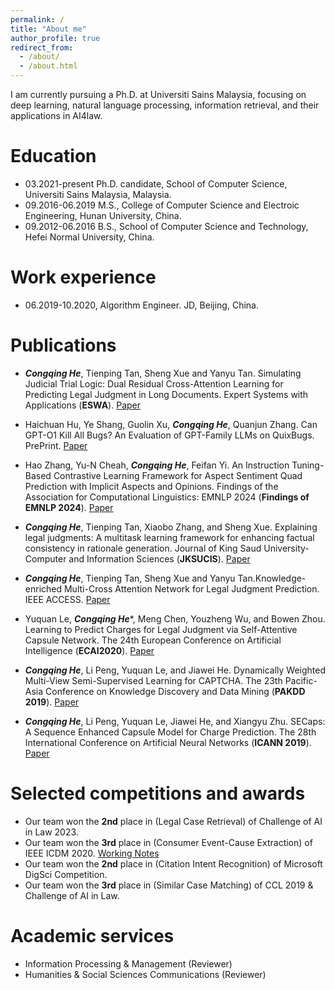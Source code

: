 ```yaml
---
permalink: /
title: "About me"
author_profile: true
redirect_from: 
  - /about/
  - /about.html
---
```

I am currently pursuing a Ph.D. at Universiti Sains Malaysia, focusing on deep learning, natural language processing, information retrieval, and their applications in AI4law.


Education
======
* 03.2021-present Ph.D. candidate, School of Computer Science, Universiti Sains Malaysia, Malaysia.
* 09.2016-06.2019 M.S.,  College of Computer Science and Electroic Engineering, Hunan University, China.
* 09.2012-06.2016 B.S., School of Computer Science and Technology, Hefei Normal University, China.

Work experience
======
* 06.2019-10.2020, Algorithm Engineer. JD, Beijing, China.


Publications
======
* ***Congqing He***, Tienping Tan, Sheng Xue and Yanyu Tan. Simulating Judicial Trial Logic: Dual Residual Cross-Attention Learning for Predicting Legal Judgment in Long Documents.  Expert Systems with Applications (**ESWA**). [Paper](https://doi.org/10.1016/j.eswa.2024.125462)

* Haichuan Hu, Ye Shang, Guolin Xu, ***Congqing He***, Quanjun Zhang. Can GPT-O1 Kill All Bugs? An Evaluation of GPT-Family LLMs on QuixBugs. PrePrint. [Paper](https://arxiv.org/abs/2409.10033)

* Hao Zhang, Yu-N Cheah, ***Congqing He***, Feifan Yi. An Instruction Tuning-Based Contrastive Learning Framework for Aspect Sentiment Quad Prediction with Implicit Aspects and Opinions.  Findings of the Association for Computational Linguistics: EMNLP 2024 (**Findings of EMNLP 2024**). [Paper](https://aclanthology.org/2024.findings-emnlp.453.pdf)

* ***Congqing He***,  Tienping Tan, Xiaobo Zhang, and Sheng Xue. Explaining legal judgments: A multitask learning framework for enhancing factual consistency in rationale generation.  Journal of King Saud University-Computer and Information Sciences (**JKSUCIS**). [Paper](https://doi.org/10.1016/j.jksuci.2023.101868)

* ***Congqing He***, Tienping Tan, Sheng Xue and Yanyu Tan.Knowledge-enriched Multi-Cross Attention Network for Legal Judgment Prediction.  IEEE ACCESS. [Paper](https://doi.org/10.1109/ACCESS.2023.3305259)

* Yuquan Le, ***Congqing He****, Meng Chen, Youzheng Wu, and Bowen Zhou.  Learning to Predict Charges for Legal Judgment via Self-Attentive Capsule Network.  The 24th European Conference on Artificial Intelligence (**ECAI2020**). [Paper](https://ecai2020.eu/papers/98_paper.pdf)

* ***Congqing He***, Li Peng, Yuquan Le, and Jiawei He. Dynamically Weighted Multi-View Semi-Supervised Learning for CAPTCHA.  The 23th  Pacific-Asia Conference on Knowledge Discovery and Data Mining (**PAKDD 2019**). [Paper](https://link.springer.com/chapter/10.1007/978-3-030-16145-3_27)

* ***Congqing He***,  Li Peng, Yuquan Le, Jiawei He, and Xiangyu Zhu. SECaps: A Sequence Enhanced Capsule Model for Charge Prediction.  The 28th International Conference on Artificial Neural Networks (**ICANN 2019**). [Paper](https://link.springer.com/chapter/10.1007/978-3-030-30490-4_19)



Selected competitions and awards
======
* Our team won the **2nd** place in  (Legal Case Retrieval) of Challenge of AI in Law 2023. 
* Our team won the **3rd** place in  (Consumer Event-Cause Extraction) of IEEE ICDM 2020. [Working Notes](https://arxiv.org/abs/2110.15722)
* Our team won the **2nd** place in  (Citation Intent Recognition) of Microsoft DigSci Competition. 
* Our team won the **3rd** place in  (Similar Case Matching) of CCL 2019 & Challenge of AI in Law. 


  
Academic services
======
* Information Processing & Management (Reviewer)
* Humanities & Social Sciences Communications (Reviewer)